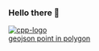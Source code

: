 ### Hello there 👋

<a href="https://imgbb.com/"><img src="https://i.ibb.co/ZTPG0jP/cpp-logo.jpg" alt="cpp-logo" border="0"></a><br /><a target='_blank' href='https://geojsonlint.com/'>geojson point in polygon</a><br />

